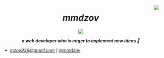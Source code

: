 <a href="https://github.com/mmdzov?tab=repositories"><img align="right" src="https://enaq423aeserwm8.m.pipedream.net"></a>
<h1 align="center"><b><i>mmdzov<i/></b></h1>

<p align="center"><img src="https://imgur.com/RSZQUCL.gif"></p>
  
**<p align="center">a web developer who is eager to implement new ideas 🧐</p>**

+ mzov939@gmail.com | [@mmdzov](https://t.me/mmdzov)
  
<!-- <figure><embed src="https://wakatime.com/share/@mmdzov/5edb80f8-7179-4388-a0d3-6eefe85eee0c.svg"></embed></figure> -->
  
<!-- **<h2>Most languages ​​I used and my statistics</h2>** 
  
<a href="https://github.com/mmdzov?tab=repositories"> <img src="https://github-readme-stats.vercel.app/api/top-langs/?username=mmdzov&theme=github_dark&hide_border=true&border_radius=25&layout=compact"> <img src="https://github-readme-stats.vercel.app/api?username=mmdzov&show_icons=true&theme=github_dark&hide_border=true&border_radius=25"> </a>
 -->
<!--   <details>
<summary>Wakatime</summary>
<br>
<img src="https://wakatime.com/share/@mmdzov/3a687565-ddb7-4d42-b70f-3cc1f857e346.svg" height="400">
</details> -->
<br>


